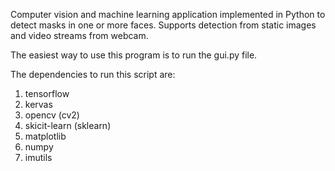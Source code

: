 Computer vision and machine learning application implemented in Python to detect masks in one or more faces.
Supports detection from static images and video streams from webcam.

The easiest way to use this program is to run the gui.py file.

The dependencies to run this script are:

  1) tensorflow
  2) kervas
  3) opencv (cv2)
  4) skicit-learn (sklearn)
  5) matplotlib
  6) numpy
  7) imutils
  
